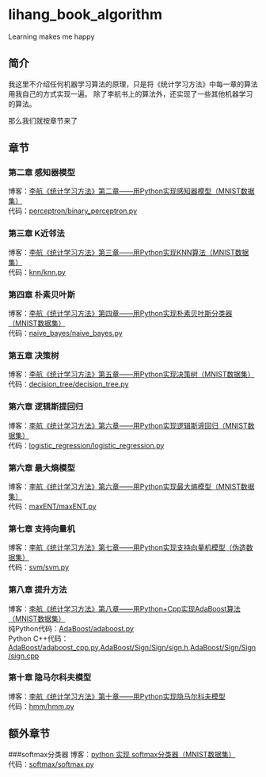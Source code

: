 <!--
@Author: WenDesi
@Date:   09-08-16
@update: 2018/9/7 hiera
-->



# lihang_book_algorithm
Learning makes me happy

## 简介
我这里不介绍任何机器学习算法的原理，只是将《统计学习方法》中每一章的算法用我自己的方式实现一遍。
除了李航书上的算法外，还实现了一些其他机器学习的算法。

那么我们就按章节来了

## 章节

### 第二章 感知器模型
博客：[李航《统计学习方法》第二章——用Python实现感知器模型（MNIST数据集）](http://blog.csdn.net/wds2006sdo/article/details/51923546)
<br>代码：[perceptron/binary_perceptron.py](https://github.com/DiHiera/lihang_book_algorithm/blob/master/perceptron/binary_perceptron.py)

### 第三章 K近邻法
博客：[李航《统计学习方法》第三章——用Python实现KNN算法（MNIST数据集）](http://blog.csdn.net/wds2006sdo/article/details/51933044)
<br>代码：[knn/knn.py](https://github.com/DiHiera/lihang_book_algorithm/blob/master/knn/knn.py)

### 第四章 朴素贝叶斯
博客：[李航《统计学习方法》第四章——用Python实现朴素贝叶斯分类器（MNIST数据集）](http://blog.csdn.net/wds2006sdo/article/details/51967839)
<br>代码：[naive_bayes/naive_bayes.py](https://github.com/DiHiera/lihang_book_algorithm/blob/master/naive_bayes/naive_bayes.py)

### 第五章 决策树
博客：[李航《统计学习方法》第五章——用Python实现决策树（MNIST数据集）](http://blog.csdn.net/wds2006sdo/article/details/52849400)
<br>代码：[decision_tree/decision_tree.py](https://github.com/DiHiera/lihang_book_algorithm/blob/master/decision_tree/decision_tree.py)

### 第六章 逻辑斯提回归
博客：[李航《统计学习方法》第六章——用Python实现逻辑斯谛回归（MNIST数据集）](http://blog.csdn.net/wds2006sdo/article/details/53084871)
<br>代码：[logistic_regression/logistic_regression.py](https://github.com/DiHiera/lihang_book_algorithm/blob/master/logistic_regression/logistic_regression.py)

### 第六章 最大熵模型
博客：[李航《统计学习方法》第六章——用Python实现最大熵模型（MNIST数据集）](http://blog.csdn.net/wds2006sdo/article/details/53106579)
<br>代码：[maxENT/maxENT.py](https://github.com/DiHiera/lihang_book_algorithm/blob/master/maxENT/maxENT.py)

### 第七章 支持向量机
博客：[李航《统计学习方法》第七章——用Python实现支持向量机模型（伪造数据集）](http://blog.csdn.net/wds2006sdo/article/details/53156589)
<br>代码：[svm/svm.py](https://github.com/DiHiera/lihang_book_algorithm/blob/master/svm/svm.py)

### 第八章 提升方法
博客：[李航《统计学习方法》第八章——用Python+Cpp实现AdaBoost算法（MNIST数据集）](http://blog.csdn.net/wds2006sdo/article/details/53195725)
<br>纯Python代码：[AdaBoost/adaboost.py](https://github.com/DiHiera/lihang_book_algorithm/blob/master/AdaBoost/adaboost.py)
<br>Python C++代码：[AdaBoost/adaboost_cpp.py](https://github.com/DiHiera/lihang_book_algorithm/blob/master/AdaBoost/adaboost_cpp.py),[AdaBoost/Sign/Sign/sign.h](https://github.com/DiHiera/lihang_book_algorithm/blob/master/AdaBoost/Sign/Sign/sign.h),[AdaBoost/Sign/Sign/sign.cpp](https://github.com/DiHiera/lihang_book_algorithm/blob/master/AdaBoost/Sign/Sign/sign.cpp)

### 第十章 隐马尔科夫模型
博客：[李航《统计学习方法》第十章——用Python实现隐马尔科夫模型](http://blog.csdn.net/wds2006sdo/article/details/75212599)
<br>代码：[hmm/hmm.py](https://github.com/DiHiera/lihang_book_algorithm/blob/master/hmm/hmm.py)


## 额外章节

###softmax分类器
博客：[python 实现 softmax分类器（MNIST数据集）](http://blog.csdn.net/wds2006sdo/article/details/53699778)
<br>代码：[softmax/softmax.py](https://github.com/DiHiera/lihang_book_algorithm/blob/master/softmax/softmax.py)
